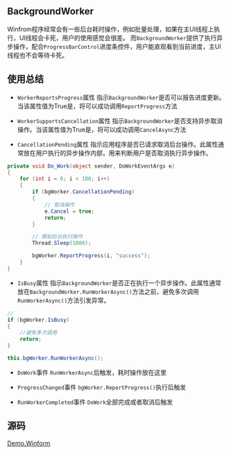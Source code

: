 ## BackgroundWorker

Winfrom程序经常会有一些后台耗时操作，例如批量处理，如果在主UI线程上执行，UI线程会卡死，用户的使用感觉会很差。
而```BackgroundWorker```提供了执行异步操作，配合```ProgressBarControl```进度条控件，用户能直观看到当前进度，主UI线程也不会等待卡死。

## 使用总结

* ```WorkerReportsProgress```属性
指示```BackgroundWorker```是否可以报告进度更新。当该属性值为True是，将可以成功调用```ReportProgress```方法

* ```WorkerSupportsCancellation```属性
指示```BackgroundWorker```是否支持异步取消操作。当该属性值为True是，将可以成功调用```CancelAsync```方法

* ```CancellationPending```属性
指示应用程序是否已请求取消后台操作。此属性通常放在用户执行的异步操作内部，用来判断用户是否取消执行异步操作。

```c#
private void Do_Work(object sender, DoWorkEventArgs e)
{
    for (int i = 0; i < 100; i++)
    {
        if (bgWorker.CancellationPending)
        {
            // 取消操作
            e.Cancel = true;
            return;
        }

        // 模拟后台执行操作
        Thread.Sleep(1000);

        bgWorker.ReportProgress(i, "success");
    }
}
```

* ```IsBusy```属性
指示```BackgroundWorker```是否正在执行一个异步操作。此属性通常放在```BackgroundWorker.RunWorkerAsync()```方法之前，避免多次调用```RunWorkerAsync()```方法引发异常。

```c#
// 
if (bgWorker.IsBusy)
{
    //避免多次调用
    return;
}

this.bgWorker.RunWorkerAsync();

```

* ```DoWork```事件
```RunWorkerAsync```后触发，耗时操作放在这里

* ```ProgressChanged```事件
```bgWorker.ReportProgress()```执行后触发

* ```RunWorkerCompleted```事件
```DoWork```全部完成或者取消后触发


## 源码

[Demo.Winform](https://github.com/thomerson/Demo/tree/main/winform/Demo.Winform)
